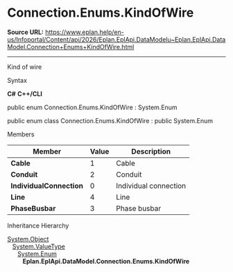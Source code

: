 # Connection.Enums.KindOfWire

**Source URL:** https://www.eplan.help/en-us/Infoportal/Content/api/2026/Eplan.EplApi.DataModelu~Eplan.EplApi.DataModel.Connection+Enums+KindOfWire.html

---

Kind of wire

Syntax

**C#**
**C++/CLI**


public enum Connection.Enums.KindOfWire : System.Enum

public enum class Connection.Enums.KindOfWire : public System.Enum


Members

| Member | Value | Description |
| --- | --- | --- |
| **Cable** | 1 | Cable |
| **Conduit** | 2 | Conduit |
| **IndividualConnection** | 0 | Individual connection |
| **Line** | 4 | Line |
| **PhaseBusbar** | 3 | Phase busbar |

Inheritance Hierarchy

[System.Object](#)  
   [System.ValueType](#)  
      [System.Enum](#)  
         **Eplan.EplApi.DataModel.Connection.Enums.KindOfWire**

